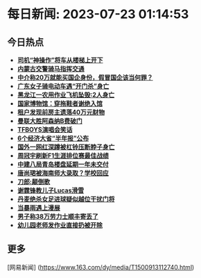 
# 每日新闻: 2023-07-23 01:14:53
## 今日热点

- **[司机“神操作”将车从楼梯上开下](https://www.163.com/search?keyword=%E5%8F%B8%E6%9C%BA%E2%80%9C%E7%A5%9E%E6%93%8D%E4%BD%9C%E2%80%9D%E5%B0%86%E8%BD%A6%E4%BB%8E%E6%A5%BC%E6%A2%AF%E4%B8%8A%E5%BC%80%E4%B8%8B)**
- **[内蒙古交警骑马指挥交通](https://www.163.com/search?keyword=%E5%86%85%E8%92%99%E5%8F%A4%E4%BA%A4%E8%AD%A6%E9%AA%91%E9%A9%AC%E6%8C%87%E6%8C%A5%E4%BA%A4%E9%80%9A)**
- **[中介称20万就能买国企身份，假冒国企该当何罪？](https://www.163.com/search?keyword=%E4%B8%AD%E4%BB%8B%E7%A7%B020%E4%B8%87%E5%B0%B1%E8%83%BD%E4%B9%B0%E5%9B%BD%E4%BC%81%E8%BA%AB%E4%BB%BD%EF%BC%8C%E5%81%87%E5%86%92%E5%9B%BD%E4%BC%81%E8%AF%A5%E5%BD%93%E4%BD%95%E7%BD%AA%EF%BC%9F)**
- **[广东女子骑电动车遇“开门杀”身亡](https://www.163.com/search?keyword=%E5%B9%BF%E4%B8%9C%E5%A5%B3%E5%AD%90%E9%AA%91%E7%94%B5%E5%8A%A8%E8%BD%A6%E9%81%87%E2%80%9C%E5%BC%80%E9%97%A8%E6%9D%80%E2%80%9D%E8%BA%AB%E4%BA%A1)**
- **[黑龙江一农用作业飞机坠毁:2人身亡](https://www.163.com/search?keyword=%E9%BB%91%E9%BE%99%E6%B1%9F%E4%B8%80%E5%86%9C%E7%94%A8%E4%BD%9C%E4%B8%9A%E9%A3%9E%E6%9C%BA%E5%9D%A0%E6%AF%81+2%E4%BA%BA%E8%BA%AB%E4%BA%A1)**
- **[国家博物馆：穿拖鞋者谢绝入馆](https://www.163.com/search?keyword=%E5%9B%BD%E5%AE%B6%E5%8D%9A%E7%89%A9%E9%A6%86%EF%BC%9A%E7%A9%BF%E6%8B%96%E9%9E%8B%E8%80%85%E8%B0%A2%E7%BB%9D%E5%85%A5%E9%A6%86)**
- **[租户发现前房主遗落40万元财物](https://www.163.com/search?keyword=%E7%A7%9F%E6%88%B7%E5%8F%91%E7%8E%B0%E5%89%8D%E6%88%BF%E4%B8%BB%E9%81%97%E8%90%BD40%E4%B8%87%E5%85%83%E8%B4%A2%E7%89%A9)**
- **[曼联大胜阿森纳B费破门](https://www.163.com/search?keyword=%E6%9B%BC%E8%81%94%E5%A4%A7%E8%83%9C%E9%98%BF%E6%A3%AE%E7%BA%B3B%E8%B4%B9%E7%A0%B4%E9%97%A8)**
- **[TFBOYS演唱会笑话](https://www.163.com/search?keyword=TFBOYS%E6%BC%94%E5%94%B1%E4%BC%9A%E7%AC%91%E8%AF%9D)**
- **[6个经济大省“半年报”公布](https://www.163.com/search?keyword=6%E4%B8%AA%E7%BB%8F%E6%B5%8E%E5%A4%A7%E7%9C%81%E2%80%9C%E5%8D%8A%E5%B9%B4%E6%8A%A5%E2%80%9D%E5%85%AC%E5%B8%83)**
- **[国外一网红深蹲被杠铃压断脖子身亡](https://www.163.com/search?keyword=%E5%9B%BD%E5%A4%96%E4%B8%80%E7%BD%91%E7%BA%A2%E6%B7%B1%E8%B9%B2%E8%A2%AB%E6%9D%A0%E9%93%83%E5%8E%8B%E6%96%AD%E8%84%96%E5%AD%90%E8%BA%AB%E4%BA%A1)**
- **[周冠宇刷新F1生涯排位赛最佳战绩](https://www.163.com/search?keyword=%E5%91%A8%E5%86%A0%E5%AE%87%E5%88%B7%E6%96%B0F1%E7%94%9F%E6%B6%AF%E6%8E%92%E4%BD%8D%E8%B5%9B%E6%9C%80%E4%BD%B3%E6%88%98%E7%BB%A9)**
- **[中建八局青岛楼盘延期一年未交付](https://www.163.com/search?keyword=%E4%B8%AD%E5%BB%BA%E5%85%AB%E5%B1%80%E9%9D%92%E5%B2%9B%E6%A5%BC%E7%9B%98%E5%BB%B6%E6%9C%9F%E4%B8%80%E5%B9%B4%E6%9C%AA%E4%BA%A4%E4%BB%98)**
- **[唐尚珺被海南师大录取？学校回应](https://www.163.com/search?keyword=%E5%94%90%E5%B0%9A%E7%8F%BA%E8%A2%AB%E6%B5%B7%E5%8D%97%E5%B8%88%E5%A4%A7%E5%BD%95%E5%8F%96%EF%BC%9F%E5%AD%A6%E6%A0%A1%E5%9B%9E%E5%BA%94)**
- **[刀郎:颠倒歌](https://www.163.com/search?keyword=%E5%88%80%E9%83%8E+%E9%A2%A0%E5%80%92%E6%AD%8C)**
- **[谢霆锋教儿子Lucas滑雪](https://www.163.com/search?keyword=%E8%B0%A2%E9%9C%86%E9%94%8B%E6%95%99%E5%84%BF%E5%AD%90Lucas%E6%BB%91%E9%9B%AA)**
- **[丹麦绝杀女足进球疑似越位干扰门将](https://www.163.com/search?keyword=%E4%B8%B9%E9%BA%A6%E7%BB%9D%E6%9D%80%E5%A5%B3%E8%B6%B3%E8%BF%9B%E7%90%83%E7%96%91%E4%BC%BC%E8%B6%8A%E4%BD%8D%E5%B9%B2%E6%89%B0%E9%97%A8%E5%B0%86)**
- **[当暴雨遇上漫展](https://www.163.com/search?keyword=%E5%BD%93%E6%9A%B4%E9%9B%A8%E9%81%87%E4%B8%8A%E6%BC%AB%E5%B1%95)**
- **[男子称38万劳力士顺丰寄丢了](https://www.163.com/search?keyword=%E7%94%B7%E5%AD%90%E7%A7%B038%E4%B8%87%E5%8A%B3%E5%8A%9B%E5%A3%AB%E9%A1%BA%E4%B8%B0%E5%AF%84%E4%B8%A2%E4%BA%86)**
- **[幼儿园老师发作业直接扔被开除](https://www.163.com/search?keyword=%E5%B9%BC%E5%84%BF%E5%9B%AD%E8%80%81%E5%B8%88%E5%8F%91%E4%BD%9C%E4%B8%9A%E7%9B%B4%E6%8E%A5%E6%89%94%E8%A2%AB%E5%BC%80%E9%99%A4)**

## 更多
[网易新闻] (https://www.163.com/dy/media/T1500913112740.html)
